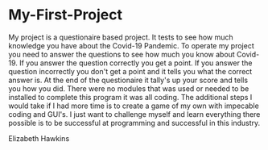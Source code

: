 # My-First-Project
My project is a questionaire based project. It tests to see how much knowledge you have about the Covid-19 Pandemic.
To operate my project you need to answer the questions to see how much you know about Covid-19. If you answer the question correctly you get a point. If you answer the question incorrectly you don't get a point and it tells you what the correct answer is. At the end of the questionaire it tally's up your score and tells you how you did.
There were no modules that was used or needed to be installed to complete this program it was all coding.
The additional steps I would take if I had more time is to create a game of my own with impecable coding and GUI's. I just want to challenge myself and learn everything there possible is to be successful at programming and successful in this industry.


Elizabeth Hawkins
